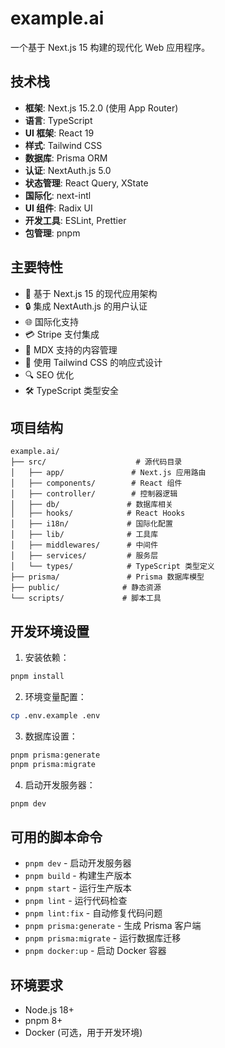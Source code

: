 # example.ai

一个基于 Next.js 15 构建的现代化 Web 应用程序。

## 技术栈

- **框架**: Next.js 15.2.0 (使用 App Router)
- **语言**: TypeScript
- **UI 框架**: React 19
- **样式**: Tailwind CSS
- **数据库**: Prisma ORM
- **认证**: NextAuth.js 5.0
- **状态管理**: React Query, XState
- **国际化**: next-intl
- **UI 组件**: Radix UI
- **开发工具**: ESLint, Prettier
- **包管理**: pnpm

## 主要特性

- 🚀 基于 Next.js 15 的现代应用架构
- 🔒 集成 NextAuth.js 的用户认证
- 🌐 国际化支持
- 💳 Stripe 支付集成
- 📝 MDX 支持的内容管理
- 🎨 使用 Tailwind CSS 的响应式设计
- 🔍 SEO 优化
- 🛠 TypeScript 类型安全

## 项目结构

```
example.ai/
├── src/                    # 源代码目录
│   ├── app/               # Next.js 应用路由
│   ├── components/        # React 组件
│   ├── controller/        # 控制器逻辑
│   ├── db/               # 数据库相关
│   ├── hooks/            # React Hooks
│   ├── i18n/             # 国际化配置
│   ├── lib/              # 工具库
│   ├── middlewares/      # 中间件
│   ├── services/         # 服务层
│   └── types/            # TypeScript 类型定义
├── prisma/               # Prisma 数据库模型
├── public/              # 静态资源
└── scripts/             # 脚本工具
```

## 开发环境设置

1. 安装依赖：
```bash
pnpm install
```

2. 环境变量配置：
```bash
cp .env.example .env
```

3. 数据库设置：
```bash
pnpm prisma:generate
pnpm prisma:migrate
```

4. 启动开发服务器：
```bash
pnpm dev
```

## 可用的脚本命令

- `pnpm dev` - 启动开发服务器
- `pnpm build` - 构建生产版本
- `pnpm start` - 运行生产版本
- `pnpm lint` - 运行代码检查
- `pnpm lint:fix` - 自动修复代码问题
- `pnpm prisma:generate` - 生成 Prisma 客户端
- `pnpm prisma:migrate` - 运行数据库迁移
- `pnpm docker:up` - 启动 Docker 容器

## 环境要求

- Node.js 18+
- pnpm 8+
- Docker (可选，用于开发环境)